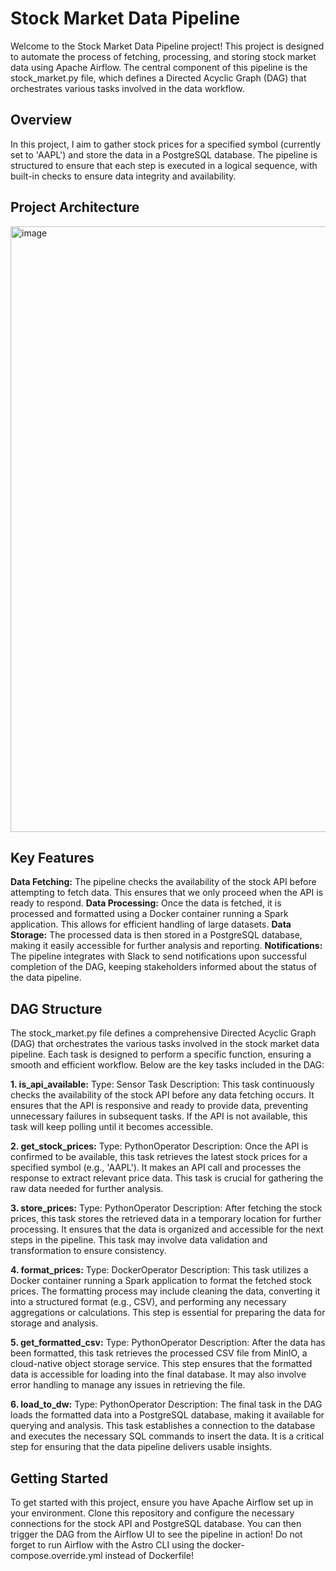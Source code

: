 # Stock Market Data Pipeline

Welcome to the Stock Market Data Pipeline project! This project is designed to automate the process of fetching, processing, and storing stock market data using Apache Airflow. The central component of this pipeline is the stock_market.py file, which defines a Directed Acyclic Graph (DAG) that orchestrates various tasks involved in the data workflow.

## Overview

In this project, I aim to gather stock prices for a specified symbol (currently set to 'AAPL') and store the data in a PostgreSQL database. The pipeline is structured to ensure that each step is executed in a logical sequence, with built-in checks to ensure data integrity and availability.

## Project Architecture

<img width="969" alt="image" src="https://github.com/user-attachments/assets/11268523-2e56-465b-83b9-be0b07b0852f">

## Key Features

**Data Fetching:** The pipeline checks the availability of the stock API before attempting to fetch data. This ensures that we only proceed when the API is ready to respond.
**Data Processing:** Once the data is fetched, it is processed and formatted using a Docker container running a Spark application. This allows for efficient handling of large datasets.
**Data Storage:** The processed data is then stored in a PostgreSQL database, making it easily accessible for further analysis and reporting.
**Notifications:** The pipeline integrates with Slack to send notifications upon successful completion of the DAG, keeping stakeholders informed about the status of the data pipeline.

## DAG Structure

The stock_market.py file defines a comprehensive Directed Acyclic Graph (DAG) that orchestrates the various tasks involved in the stock market data pipeline. Each task is designed to perform a specific function, ensuring a smooth and efficient workflow. Below are the key tasks included in the DAG:

**1. is_api_available:**
Type: Sensor Task
Description: This task continuously checks the availability of the stock API before any data fetching occurs. It ensures that the API is responsive and ready to provide data, preventing unnecessary failures in subsequent tasks. If the API is not available, this task will keep polling until it becomes accessible.

**2. get_stock_prices:**
Type: PythonOperator
Description: Once the API is confirmed to be available, this task retrieves the latest stock prices for a specified symbol (e.g., 'AAPL'). It makes an API call and processes the response to extract relevant price data. This task is crucial for gathering the raw data needed for further analysis.

**3. store_prices:**
Type: PythonOperator
Description: After fetching the stock prices, this task stores the retrieved data in a temporary location for further processing. It ensures that the data is organized and accessible for the next steps in the pipeline. This task may involve data validation and transformation to ensure consistency.

**4. format_prices:**
Type: DockerOperator
Description: This task utilizes a Docker container running a Spark application to format the fetched stock prices. The formatting process may include cleaning the data, converting it into a structured format (e.g., CSV), and performing any necessary aggregations or calculations. This step is essential for preparing the data for storage and analysis.

**5. get_formatted_csv:**
Type: PythonOperator
Description: After the data has been formatted, this task retrieves the processed CSV file from MinIO, a cloud-native object storage service. This step ensures that the formatted data is accessible for loading into the final database. It may also involve error handling to manage any issues in retrieving the file.

**6. load_to_dw:**
Type: PythonOperator
Description: The final task in the DAG loads the formatted data into a PostgreSQL database, making it available for querying and analysis. This task establishes a connection to the database and executes the necessary SQL commands to insert the data. It is a critical step for ensuring that the data pipeline delivers usable insights.
   
## Getting Started

To get started with this project, ensure you have Apache Airflow set up in your environment. Clone this repository and configure the necessary connections for the stock API and PostgreSQL database. You can then trigger the DAG from the Airflow UI to see the pipeline in action! Do not forget to run Airflow with the
Astro CLI using the docker-compose.override.yml instead of Dockerfile!
